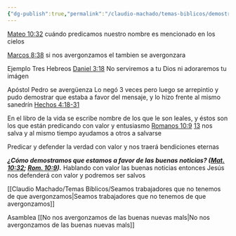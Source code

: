 ```yaml
---
{"dg-publish":true,"permalink":"/claudio-machado/temas-biblicos/demostramos-estar-a-favor-de-las-buenas-nuevas/","tags":["predicar","predicación"]}
---
```


[Mateo 10:32](https://wol.jw.org/es/wol/b/r4/lp-s/nwtsty/40/10#v=40:10:32) cuándo predicamos nuestro nombre es mencionado en los cielos 

[Marcos 8:38](https://wol.jw.org/es/wol/b/r4/lp-s/nwtsty/41/8#v=41:8:38) si nos avergonzamos el tambien se avergonzara 

Ejemplo 
Tres Hebreos [Daniel 3:18](https://wol.jw.org/es/wol/b/r4/lp-s/nwtsty/27/3#v=27:3:18)
No serviremos a tu Dios ni adoraremos tu imágen 

Apóstol Pedro se avergüenza
Lo negó 3 veces pero luego se arrepintio y pudo demostrar que estaba a favor del mensaje, y lo hizo frente al mismo sanedrín [Hechos 4:18-31](https://wol.jw.org/es/wol/bc/r4/lp-s/2006682/0/0)

En el libro de la vida se escribe nombre de los que le son leales, y éstos son los que están predicando con valor y entusiasmo [Romanos 10:9](https://wol.jw.org/es/wol/b/r4/lp-s/nwtsty/45/10#v=45:10:9) [13](https://wol.jw.org/es/wol/b/r4/lp-s/nwtsty/45/10#v=45:10:13) nos salva y al mismo tiempo ayudamos a otros a salvarse 

Predicar y defender la verdad con valor y nos traerá bendiciones eternas 


***¿Cómo demostramos que estamos a favor de las buenas noticias? ([Mat. 10:32](https://wol.jw.org/es/wol/b/r4/lp-s/nwtsty/40/10#v=40:10:32); [Rom. 10:9](https://wol.jw.org/es/wol/b/r4/lp-s/nwtsty/45/10#v=45:10:9)).***
 Hablando con valor las buenas noticias entonces Jesús nos defenderá con valor y podremos ser salvos 

[[Claudio Machado/Temas Bíblicos/Seamos trabajadores que no tenemos de que avergonzamos\|Seamos trabajadores que no tenemos de que avergonzamos]]

Asamblea [[No nos avergonzamos de las buenas nuevas mals\|No nos avergonzamos de las buenas nuevas mals]]